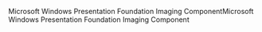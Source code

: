 <span data-ttu-id="156f4-101">Microsoft Windows Presentation Foundation Imaging Component</span><span class="sxs-lookup"><span data-stu-id="156f4-101">Microsoft Windows Presentation Foundation Imaging Component</span></span>